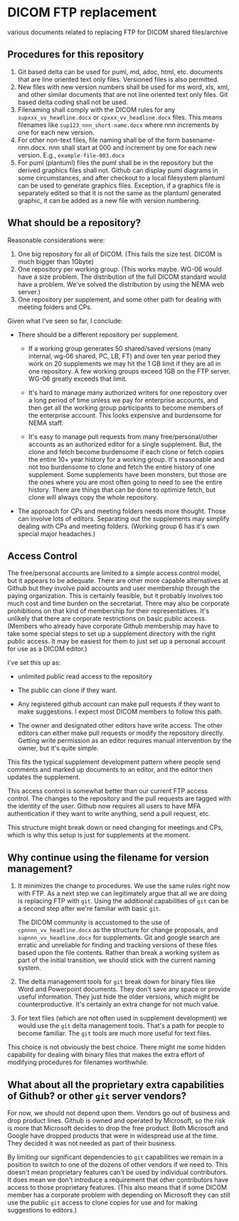 # DICOM FTP replacement
 various documents related to replacing FTP for DICOM shared files/archive

## Procedures for this repository

1. Git based delta can be used for puml, md, adoc, html, etc. documents that are line oriented text only files.  Versioned files is also permitted.
2. New files with new version numbers shall be used for ms word, xls, xml, and other similar documents that are not line oriented text only files.  Git based delta coding shall not be used.
3. Filenaming shall comply with the DICOM rules for any `supxxx_vv_headline.docx` or `cpxxx_vv_headline.docx` files.  This means filenames like `sup123_nnn_short-name.docx` where nnn increments by one for each new version.
4. For other non-text files, file naming shall be of the form basename-nnn.docx.  nnn shall start at 000 and increment by one for each new version.  E.g., `example-file-003.docx`
5. For puml (plantuml) files the puml shall be in the repository but the derived graphics files shall not.  Github can display puml diagrams in some circumstances, and after checkout to a local filesystem plantuml can be used to generate graphics files.  Exception, if a graphics file is separately edited so that it is not the same as the plantuml generated graphic, it can be added as a new file with version numbering.

## What should be a repository?

Reasonable considerations were:
1.  One big repository for all of DICOM.  (This fails the size test.  DICOM is much bigger than 1Gbyte)
2.  One repository per working group.  (This works maybe.  WG-06 would have a size problem.  The distribution of the full DICOM standard would have a problem.  We've solved the distribution by using the NEMA web server.)
3.  One repository per supplement, and some other path for dealing with meeting folders and CPs.

Given what I've seen so far, I conclude:

* There should be a different repository per supplement.  

    * If a working group generates 50 shared/saved versions (many internal, wg-06 shared, PC, LB, FT) and over ten year period they work on 20 supplements we may hit the 1 GB limit if they are all in one repository.  A few working groups exceed 1GB on the FTP server.  WG-06 greatly exceeds that limit.

    * It's hard to manage many authorized writers for one repository over a long period of time unless we pay for enterprise accounts, and then get all the working group participants to become members of the enterprise account.  This looks expensive and burdensome for NEMA staff.

    * It's easy to manage pull requests from many free/personal/other accounts as an authorized editor for a single supplement.  But, the clone and fetch become burdensome if each clone or fetch copies the entire 10+ year history for a working group.  It's reasonable and not too burdensome to clone and fetch the entire history of one supplement.  Some supplements have been monsters, but those are the ones where you are most often going to need to see the entire history.  There are things that can be done to optimize fetch, but clone will always copy the whole repository.

* The approach for CPs and meeting folders needs more thought.  Those can involve lots of editors.  Separating out the supplements may simplify dealing with CPs and meeting folders.  (Working group 6 has it's own special major headaches.)

## Access Control

The free/personal accounts are limited to a simple access control model, but it appears to be adequate.  There are other more capable alternatives at Github but they involve paid accounts and user membership through the paying organization.  This is certainly feasible, but it probably involves too much cost and time burden on the secretariat.  There may also be corporate prohibitions on that kind of membership for their representatives.  It's unlikely that there are corporate restrictions on basic public access.  (Members who already have corporate Github membership may have to take some special steps to set up a supplement directory with the right public access.  It may be easiest for them to just set up a personal account for use as a DICOM editor.)

I've set this up as:

* unlimited public read access to the repository

* The public can clone if they want. 

* Any registered github account can make pull requests if they want to make suggestions.  I expect most DICOM members to follow this path.

* The owner and designated other editors have write access.  The other editors can either make pull requests or modify the repository directly.  Getting write permission as an editor requires manual intervention by the owner, but it's quite simple.

This fits the typical supplement development pattern where people send comments and marked up documents to an editor, and the editor then updates the supplement.

This access control is somewhat better than our current FTP access control.  The changes to the repository and the pull requests are tagged with the identity of the user.  Github now requires all users to have MFA authentication if they want to write anything, send a pull request, etc.

This structure might break down or need changing for meetings and CPs, which is why this setup is just for supplements at the moment.

## Why continue using the filename for version management?

1. It minimizes the change to procedures.  We use the same rules right now with FTP.  As a next step we can legitimately argue that all we are doing is replacing FTP with `git`.  Using the additional capabilities of `git` can be a second step after we're familiar with basic `git`.

    The DICOM community is accustomed to the use of `cpnnnn_vv_headline.docx` as the structure for change proposals, and `supnnn_vv_headline.docx` for supplements.  Git and google search are erratic and unreliable for finding and tracking versions of these files based upon the file contents.  Rather than break a working system as part of the initial transition, we should stick with the current naming system.

2. The delta management tools for `git` break down for binary files like Word and Powerpoint documents.  They don't save any space or provide useful information.  They just hide the older versions, which might be counterproductive.  It's certainly an extra change for not much value.

3. For text files (which are not often used in supplement development) we would use the `git` delta management tools.  That's a path for people to become familiar.  The `git` tools are much more useful for text files.

This choice is not obviously the best choice.  There might me some hidden capability for dealing with binary files that makes the extra effort of modifying procedures for filenames worthwhile.

## What about all the proprietary extra capabilities of Github? or other `git` server vendors?

For now, we should not depend upon them.  Vendors go out of business and drop product lines.  Github is owned and operated by Microsoft, so the risk is more that Microsoft decides to drop the free product. Both Microsoft and Google have dropped products that were in widespread use at the time.  They decided it was not needed as part of their business.  

By limiting our significant dependencies to `git` capabilities we remain in a position to switch to one of the dozens of other vendors if we need to.  This doesn't mean proprietary features can't be used by individual contributors.  It does mean we don't introduce a requirement that other contributors have access to those proprietary features.  (This also means that if some DICOM member has a corporate problem with depending on Microsoft they can still use the public `git` access to clone copies for use and for making suggestions to editors.)

